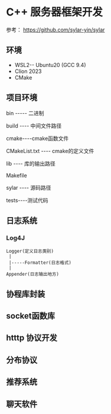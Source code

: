 # C++ 服务器框架开发

参考： https://github.com/sylar-yin/sylar

## 环境

- WSL2-- Ubuntu20 (GCC 9.4)
- Clion 2023
- CMake



## 项目环境

bin ----- 二进制

build ---- 中间文件路径

cmake----cmake函数文件

CMakeList.txt ---- cmake的定义文件

lib  ---- 库的输出路径

Makefile

sylar ---- 源码路径

tests----测试代码




## 日志系统

### Log4J

```
Logger(定义日志类别)
 |
 |-----Formatter(日志格式)
 |
Appender(日志输出地方)

```









## 协程库封装





## socket函数库



## htttp 协议开发





## 分布协议





## 推荐系统





## 聊天软件





